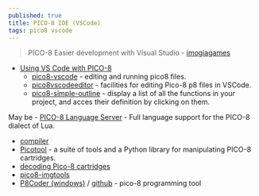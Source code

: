 ```yaml
---
published: true
title: PICO-8 IDE (VSCode)
tags: pico8 vscode
---
```

> PICO-8 Easier development with Visual Studio - [imogiagames](https://imogiagames.itch.io/anila/devlog/367600/pico-8-easier-development-with-visual-studio)

- [Using VS Code with PICO-8](https://erika.florist/wiki/computers/vscodepico8/) 
    - [pico8-vscode](https://github.com/joho/pico8-vscode#pico8-vscode) - editing and running pico8 files.
    - [pico8vscodeeditor](https://marketplace.visualstudio.com/items?itemName=Grumpydev.pico8vscodeeditor) - facilities for editing Pico-8 p8 files in VSCode.
    - [pico8-simple-outline](https://marketplace.visualstudio.com/items?itemName=unremarkable.pico8-simple-outline) - display a list of all the functions in your project, and acces their definition by clicking on them.
    
May be
    - [PICO-8 Language Server](https://github.com/japhib/pico8-ls#pico-8-language-server) - Full language support for the PICO-8 dialect of Lua.

    
- [compiler](https://github.com/amirave/pico-compiler)
- [Picotool](https://github.com/dansanderson/picotool) - a suite of tools and a Python library for manipulating PICO-8 cartridges. 
- [decoding Pico-8 cartridges](https://robertovaccari.com/blog/2021_01_03_stegano_pico8/)
- [pico8-imgtools](https://github.com/gamax92/pico8-imgtools)
- [P8Coder (windows)](https://blog.thrill-project.com/p8coder-pico-8-programming-tool/) / [github](https://github.com/movAX13h/P8Coder) - pico-8 programming tool
